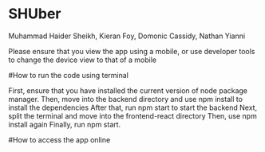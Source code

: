 # SHUber

Muhammad Haider Sheikh, Kieran Foy, Domonic Cassidy, Nathan Yianni

Please ensure that you view the app using a mobile, or use developer tools to change the device view to that of a mobile

#How to run the code using terminal

First, ensure that you have installed the current version of node package manager.
Then, move into the backend directory and use npm install to install the dependencies
After that, run npm start to start the backend
Next, split the terminal and move into the frontend-react directory
Then, use npm install again
Finally, run npm start.

#How to access the app online

